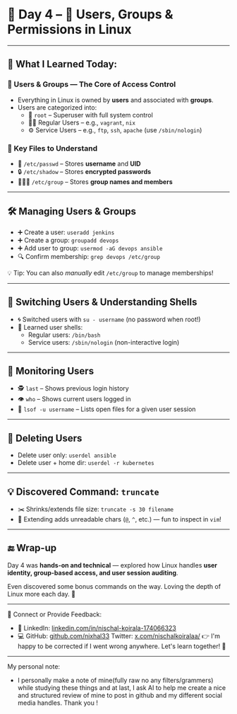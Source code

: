 # 🚀 Day 4 – 👥 Users, Groups & Permissions in Linux

---

## 🎯 What I Learned Today:

### 👤 Users & Groups — The Core of Access Control

- Everything in Linux is owned by **users** and associated with **groups**.
- Users are categorized into:
  - 👑 `root` – Superuser with full system control
  - 👨‍💻 Regular Users – e.g., `vagrant`, `nix`
  - ⚙️ Service Users – e.g., `ftp`, `ssh`, `apache` (use `/sbin/nologin`)

### 🧾 Key Files to Understand

- 📁 `/etc/passwd` – Stores **username** and **UID**
- 🔒 `/etc/shadow` – Stores **encrypted passwords**
- 👨‍👨‍👧 `/etc/group` – Stores **group names and members**

---

## 🛠️ Managing Users & Groups

- ➕ Create a user: `useradd jenkins`
- ➕ Create a group: `groupadd devops`
- ➕ Add user to group: `usermod -aG devops ansible`
- 🔍 Confirm membership: `grep devops /etc/group`

💡 Tip: You can also *manually* edit `/etc/group` to manage memberships!

---

## 🔄 Switching Users & Understanding Shells

- 🌀 Switched users with `su - username` (no password when root!)
- 🧠 Learned user shells:
  - Regular users: `/bin/bash`
  - Service users: `/sbin/nologin` (non-interactive login)

---

## 🔎 Monitoring Users

- 🕵️ `last` – Shows previous login history
- 👁️ `who` – Shows current users logged in
- 📂 `lsof -u username` – Lists open files for a given user session

---

## 🧹 Deleting Users

- Delete user only: `userdel ansible`
- Delete user + home dir: `userdel -r kubernetes`

---

## 💡 Discovered Command: `truncate`

- ✂️ Shrinks/extends file size: `truncate -s 30 filename`
- 🧪 Extending adds unreadable chars (`@`, `^`, etc.) — fun to inspect in `vim`!

---

## 🔚 Wrap-up

Day 4 was **hands-on and technical** — explored how Linux handles **user identity, group-based access, and user session auditing**.

Even discovered some bonus commands on the way. Loving the depth of Linux more each day. 🌱

---

📎 Connect or Provide Feedback:
- 🔗 LinkedIn: [linkedin.com/in/nischal-koirala-174066323](https://linkedin.com/in/nischal-koirala-174066323)
- 💻 GitHub: [github.com/nixhal33](https://github.com/nixhal33)
     Twitter: [x.com/nischalkoiralaa/](https://x.com/nischalkoiralaa)
👉 I'm happy to be corrected if I went wrong anywhere. Let's learn together! 🙌

---
My personal note:
- I personally make a note of mine(fully raw no any filters/grammers) while studying these things and at last, I ask AI to help me create a nice and structured review of mine to post in github and my different social media handles. Thank you !

